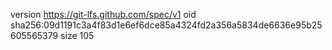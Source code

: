 version https://git-lfs.github.com/spec/v1
oid sha256:09d1191c3a4f83d1e6ef6dce85a4324fd2a356a5834de6636e95b25605565379
size 105
